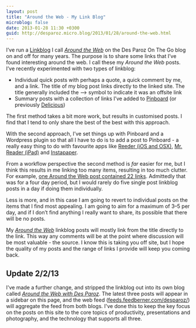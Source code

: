 ```yaml
---
layout: post
title: "Around the Web - My Link Blog"
microblog: false
date: 2013-01-28 11:30 +0300
guid: http://desparoz.micro.blog/2013/01/28/around-the-web.html
---
```

<p>I’ve run a <a href="http://en.wikipedia.org/wiki/Linkblog">Linkblog</a> I call <a href="http://static.squarespace.com/static/50125136c4aa13a9a2853087/51552f40e4b0868e8c0e37e6/51552f7ce4b0868e8c0e3dad/1364537212412/#img"><em>Around the Web</em></a> on the Des Paroz On The Go blog on and off for many years. The purpose is to share some links that I’ve found interesting around the web. I call these my <em>Around the Web</em> posts.
I’ve recently experimented with two types of linkblog:</p>
<ul>
<li>Individual quick posts with perhaps a quote, a quick comment by me, and a link. The title of my blog post links directly to the linked site. The title generally included the ⟶ symbol to indicate it was an offsite link</li>
<li>Summary posts with a collection of links I’ve added to <a href="http://static.squarespace.com/static/50125136c4aa13a9a2853087/51552f40e4b0868e8c0e37e6/51552f7ce4b0868e8c0e3dad/1364537212412/#img">Pinboard</a> (or previously <a href="http://static.squarespace.com/static/50125136c4aa13a9a2853087/51552f40e4b0868e8c0e37e6/51552f7ce4b0868e8c0e3dad/1364537212412/#img">Delicious</a>)</li>
</ul>
<p>The first method takes a bit more work, but results in customised posts. I find that I tend to only share the best of the best with this approach.</p>
<p>With the second approach, I’ve set things up with Pinboard and a Wordpress plugin so that all I have to do is to add a post to Pinboard - a really easy thing to do with favourite apps like <a href="http://static.squarespace.com/static/50125136c4aa13a9a2853087/51552f40e4b0868e8c0e37e6/51552f7ce4b0868e8c0e3dad/1364537212412/#img">Reeder (iOS and OSX)</a>, <a href="http://www.curioustimes.de/mrreader/">Mr. Reader (iPad)</a> and <a href="http://static.squarespace.com/static/50125136c4aa13a9a2853087/51552f40e4b0868e8c0e37e6/51552f7ce4b0868e8c0e3dad/1364537212412/#img">Instapaper</a>.</p>
<p>From a workflow perspective the second method is <em>far</em> easier for me, but I think this results in me linking too many items, resulting in too much clutter. For example, <a href="/blog/2013/01/17/around-the-web-for-16th-january-through-17th-january">one Around the Web post contained 22 links</a>. Admittedly that was for a four day period, but I would rarely do five single post linkblog posts in a day if doing them individually.</p>
<p>Less is more, and in this case I am going to revert to individual posts on the items that I find most appealing. I am going to aim for a maximum of 3–5 per day, and if I don’t find anything I really want to share, its possible that there will be no posts.</p>
<p>My <a href="http://static.squarespace.com/static/50125136c4aa13a9a2853087/51552f40e4b0868e8c0e37e6/51552f7ce4b0868e8c0e3dad/1364537212412/#img"><em>Around the Web</em></a> linkblog posts will mostly link from the title directly to the link. This way any comments will be at the point where discussion will be most valuable - the source. I know this is taking you off site, but I hope the quality of my posts and the range of links I provide will keep you coming back.</p>
<h2>Update 2/2/13</h2>
<p>I've made a further change, and stripped the linkblog out into its own blog called <a href="http://static.squarespace.com/static/50125136c4aa13a9a2853087/51552f40e4b0868e8c0e37e6/51552f7ce4b0868e8c0e3dad/1364537212412/#img"><em>Around the Web with Des Paroz</em></a>. The latest three posts will appear in a sidebar on this page, and the web feed (<a href="http://feeds.feedberner.com/desparoz/">feeds.feedberner.com/desparoz/</a>) will aggregate the feed from both blogs. I've done this to keep the key focus on the posts on this site to the core topics of productivity, presentations and photography, and the technology that supports all three.</p>
